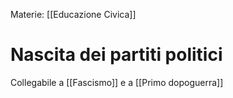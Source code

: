 Materie: [[Educazione Civica]]

# Nascita dei partiti politici
Collegabile a [[Fascismo]] e a [[Primo dopoguerra]]